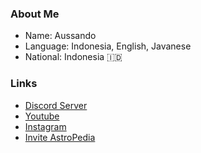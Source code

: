 ### About Me
- Name: Aussando
- Language: Indonesia, English, Javanese
- National: Indonesia 🇮🇩

### Links
- [Discord Server](https://discord.gg/zmM5hVpzQs)
- [Youtube](https://www.youtube.com/channel/UCX58j1_EuFAtj4Sb0V0-VVA)
- [Instagram](https://www.instagram.com/aussando/)
- [Invite AstroPedia](https://discord.com/oauth2/authorize?client_id=864920950549643355&scope=bot&permissions=37080590)
